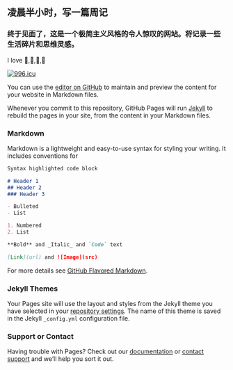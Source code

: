 ## 凌晨半小时，写一篇周记
### 终于见面了，这是一个极简主义风格的令人惊叹的网站。将记录一些生活碎片和思维灵感。

I love :apple:,:pizza:,:car:,:dog:

<a href="https://996.icu"><img src="https://img.shields.io/badge/link-996.icu-red.svg" alt="996.icu" /></a>


You can use the [editor on GitHub](https://github.com/znonymous/znonymous.github.io/edit/main/index.md) to maintain and preview the content for your website in Markdown files.

Whenever you commit to this repository, GitHub Pages will run [Jekyll](https://jekyllrb.com/) to rebuild the pages in your site, from the content in your Markdown files.

### Markdown

Markdown is a lightweight and easy-to-use syntax for styling your writing. It includes conventions for

```markdown
Syntax highlighted code block

# Header 1
## Header 2
### Header 3

- Bulleted
- List

1. Numbered
2. List

**Bold** and _Italic_ and `Code` text

[Link](url) and ![Image](src)
```

For more details see [GitHub Flavored Markdown](https://guides.github.com/features/mastering-markdown/).

### Jekyll Themes

Your Pages site will use the layout and styles from the Jekyll theme you have selected in your [repository settings](https://github.com/znonymous/znonymous.github.io/settings/pages). The name of this theme is saved in the Jekyll `_config.yml` configuration file.

### Support or Contact

Having trouble with Pages? Check out our [documentation](https://docs.github.com/categories/github-pages-basics/) or [contact support](https://support.github.com/contact) and we’ll help you sort it out.
